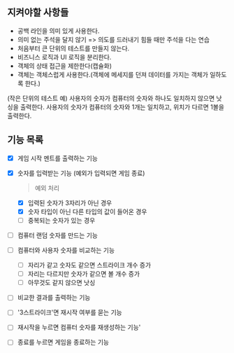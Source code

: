 ## 지켜야할 사항들

* 공백 라인을 의미 있게 사용한다.
* 의미 없는 주석을 달지 않기 => 의도를 드러내기 힘들 때만 주석을 다는 연습
* 처음부터 큰 단위의 테스트를 만들지 않는다.
* 비즈니스 로직과 UI 로직을 분리한다.
* 객체의 상태 접근을 제한한다(캡슐화)
* 객체는 객체스럽게 사용한다.(객체에 메세지를 던져 데이터를 가지는 객체가 일하도록 한다.)

 
(작은 단위의 테스트 예)
사용자의 숫자가 컴퓨터의 숫자와 하나도 일치하지 않으면 낫싱을 출력한다.
사용자의 숫자가 컴퓨터의 숫자와 1개는 일치하고, 위치가 다르면 1볼을 출력한다.

## 기능 목록

- [x] 게임 시작 멘트를 출력하는 기능

- [x] 숫자를 입력받는 기능 (예외가 입력되면 게임 종료)
  
  > 예외 처리
  - [x] 입력된 숫자가 3자리가 아닌 경우
  - [x] 숫자 타입이 아닌 다른 타입의 값이 들어온 경우
  - [ ] 중복되는 숫자가 있는 경우

- [ ] 컴퓨터 랜덤 숫자를 만드는 기능

- [ ] 컴퓨터와 사용자 숫자를 비교하는 기능

  - [ ] 자리가 같고 숫자도 같으면 스트라이크 개수 증가
  - [ ] 자리는 다르지만 숫자가 같으면 볼 개수 증가
  - [ ] 아무것도 같지 않으면 낫싱

- [ ] 비교한 결과를 출력하는 기능

- [ ] '3스트라이크'면 재시작 여부를 묻는 기능

- [ ] 재시작을 누르면 컴퓨터 숫자를 재생성하는 기능'

- [ ] 종료를 누르면 게임을 종료하는 기능